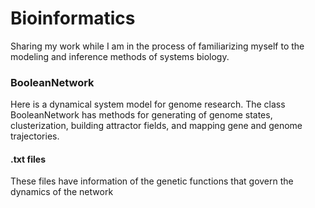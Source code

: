 # Bioinformatics
Sharing my work while I am in the process of familiarizing myself to the modeling and inference methods of systems biology.

### BooleanNetwork
Here is a dynamical system model for genome research. The class BooleanNetwork has methods for generating of genome states, clusterization, building attractor fields, and mapping gene and genome trajectories.

#### .txt files
These files have information of the genetic functions that govern the dynamics of the network